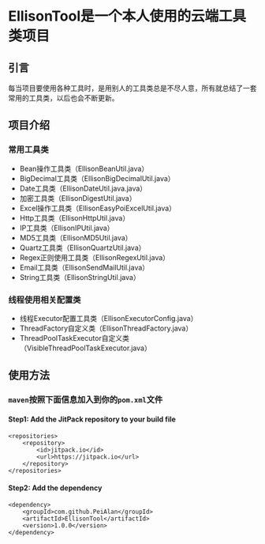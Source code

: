 # EllisonTool是一个本人使用的云端工具类项目

## 引言
每当项目要使用各种工具时，是用别人的工具类总是不尽人意，所有就总结了一套常用的工具类，以后也会不断更新。

## 项目介绍
### 常用工具类
- Bean操作工具类（EllisonBeanUtil.java）
- BigDecimal工具类（EllisonBigDecimalUtil.java）
- Date工具类（EllisonDateUtil.java.java）
- 加密工具类（EllisonDigestUtil.java）
- Excel操作工具类（EllisonEasyPoiExcelUtil.java）
- Http工具类（EllisonHttpUtil.java）
- IP工具类（EllisonIPUtil.java）
- MD5工具类（EllisonMD5Util.java）
- Quartz工具类（EllisonQuartzUtil.java）
- Regex正则使用工具类（EllisonRegexUtil.java）
- Email工具类（EllisonSendMailUtil.java）
- String工具类（EllisonStringUtil.java）

### 线程使用相关配置类
- 线程Executor配置工具类（EllisonExecutorConfig.java）
- ThreadFactory自定义类（EllisonThreadFactory.java）
- ThreadPoolTaskExecutor自定义类（VisibleThreadPoolTaskExecutor.java）

## 使用方法
### `maven`按照下面信息加入到你的`pom.xml`文件
#### Step1: Add the JitPack repository to your build file
```pom
<repositories>
    <repository>
        <id>jitpack.io</id>
        <url>https://jitpack.io</url>
    </repository>
</repositories> 
```
#### Step2: Add the dependency
```pom
<dependency>
    <groupId>com.github.PeiAlan</groupId>
    <artifactId>EllisonTool</artifactId>
    <version>1.0.0</version>
</dependency>
```